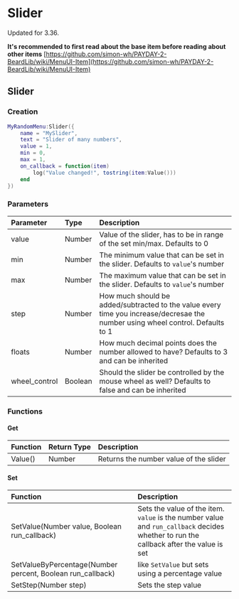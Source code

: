 # Slider

Updated for 3.36.

**It's recommended to first read about the base item before reading about other items** [https://github.com/simon-wh/PAYDAY-2-BeardLib/wiki/MenuUI-Item](https://github.com/simon-wh/PAYDAY-2-BeardLib/wiki/MenuUI-Item)

## Slider

### Creation

```lua
MyRandomMenu:Slider({
    name = "MySlider",
    text = "Slider of many numbers",
    value = 1,
    min = 0,
    max = 1,
    on_callback = function(item)
        log("Value changed!", tostring(item:Value()))
    end
})
```

### Parameters

| Parameter | Type | Description |
| :--- | :--- | :--- |
| value | Number | Value of the slider, has to be in range of the set min/max. Defaults to 0 |
| min | Number | The minimum value that can be set in the slider. Defaults to `value`'s number |
| max | Number | The maximum value that can be set in the slider. Defaults to `value`'s number |
| step | Number | How much should be added/subtracted to the value every time you increase/decresae the number using wheel control. Defaults to 1 |
| floats | Number | How much decimal points does the number allowed to have? Defaults to 3 and can be inherited |
| wheel\_control | Boolean | Should the slider be controlled by the mouse wheel as well? Defaults to false and can be inherited |

### Functions

#### Get

| Function | Return Type | Description |
| :--- | :--- | :--- |
| Value\(\) | Number | Returns the number value of the slider |

#### Set

| Function | Description |
| :--- | :--- |
| SetValue\(Number value, Boolean run\_callback\) | Sets the value of the item. `value` is the number value and `run_callback` decides whether to run the callback after the value is set |
| SetValueByPercentage\(Number percent, Boolean run\_callback\) | like `SetValue` but sets using a percentage value |
| SetStep\(Number step\) | Sets the step value |

